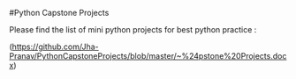 
#Python Capstone Projects

Please find the list of mini python projects for best python practice :

(https://github.com/Jha-Pranav/PythonCapstoneProjects/blob/master/~%24pstone%20Projects.docx)
